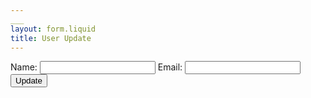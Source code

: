 ```yaml
---
___
layout: form.liquid
title: User Update
---
```


<form>
    <label for="name">Name:</label>
    <input type="name" id="name" name="name">
    <label for="email">Email:</label>
    <input type="email" id="email" name="email">
    <button>Update</button>
<form>

<script>
    const email = document.getElementById("email")
    email.addEventListener("input", function (event){
if (email.validity.typeMismatch) {
    email.setCustomValidity("E-mail Address Required!")
    } else {
        email.setCustomValidity("");
    }});
</script>